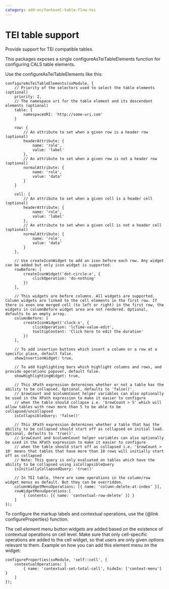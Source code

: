 ```yaml
---
category: add-on/fontoxml-table-flow-tei
---
```


# TEI table support

Provide support for TEI compatible tables.

This packages exposes a single configureAsTeiTableElements function for configuring CALS table elements.

Use the configureAsTeiTableElements like this:

```
configureAsTeiTableElements(sxModule, {
	// Priority of the selectors used to select the table elements (optional)
	priority: 2,
	// The namespace uri for the table element and its descendant elements (optional)
	table: {
		namespaceURI: 'http://some-uri.com'
	}

	row: {
		// An attribute to set when a given row is a header row (optional)
		headerAttribute: {
			name: 'role',
			value: 'label'
		},
		// An attribute to set when a given row is not a header row (optional)
		normalAttribute: {
			name: 'role',
			value: 'data'
		}
	}

	cell: {
		// An attribute to set when a given cell is a header cell (optional)
		headerAttribute: {
			name: 'role',
			value: 'label'
		},
		// An attribute to set when a given cell is not a header cell (optional)
		normalAttribute: {
			name: 'role',
			value: 'data'
		}
	},

	// Use createIconWidget to add an icon before each row. Any widget can be added but only icon widget is supported.
	rowBefore: [
		createIconWidget('dot-circle-o', {
			clickOperation: 'do-nothing'
		})
	],

    // This widgets are before columns. All widgets are supported. Column widgets are linked to the cell elements in the first row. If there is even one merged cell (to left or right) in the first row, the widgets in columnBefore widget area are not rendered. Optional, defaults to an empty array.
	columnBefore: [
		createIconWidget('clock-o', {
			clickOperation: 'lcTime-value-edit',
			tooltipContent: 'Click here to edit the duration'
		})
	],

	// To add insertion buttons which insert a column or a row at a specific place, default false.
	showInsertionWidget: true,

	// To add highlighting bars which highlight columns and rows, and provide operations popover, default false.
	showHighlightingWidget: true,

	// This XPath expression determines whether or not a table has the ability to be collapsed. Optional, defaults to 'false()'.
	// $rowCount and $columnCount helper variables can also optionally be used in the XPath expression to make it easier to configure
	// when the table should collapse i.e. '$rowCount > 5' which will allow tables with rows more than 5 to be able to be collapsed/uncollapsed
	isCollapsibleQuery: 'false()'

	// This XPath expression determines whether a table that has the ability to be collapsed should start off as collapsed on initial load. Optional, defaults to 'true()'.
	// $rowCount and $columnCount helper variables can also optionally be used in the XPath expression to make it easier to configure
	// when the table should start off as collapsed i.e. '$rowCount > 10' means that tables that have more than 10 rows will initially start off as collapsed
	// Note: This query is only evaluated on tables which have the ability to be collapsed using isCollapsibleQuery
	isInitiallyCollapsedQuery: 'true()'

	// In TEI table, there are some operations in the column/row widget menus as default. But they can be overridden.
 	columnWidgetMenuOperations: [{ name: 'column-delete-at-index' }],
 	rowWidgetMenuOperations:[
 		{ contents: [{ name: 'contextual-row-delete' }]	}
 	]
});
```

To configure the markup labels and contextual operations, use the {@link configureProperties} function.

The cell element menu button widgets are added based on the existence of contextual operations on cell level. Make sure that only cell-specific operations are added to the cell widget, so that users are only given options relevant to them.
Example on how you can add this element menu on the widget:

```
configureProperties(sxModule, 'self::cell', {
	contextualOperations: [
		{ name: 'contextual-set-total-cell', hideIn: ['context-menu'] }
	]
});
```
